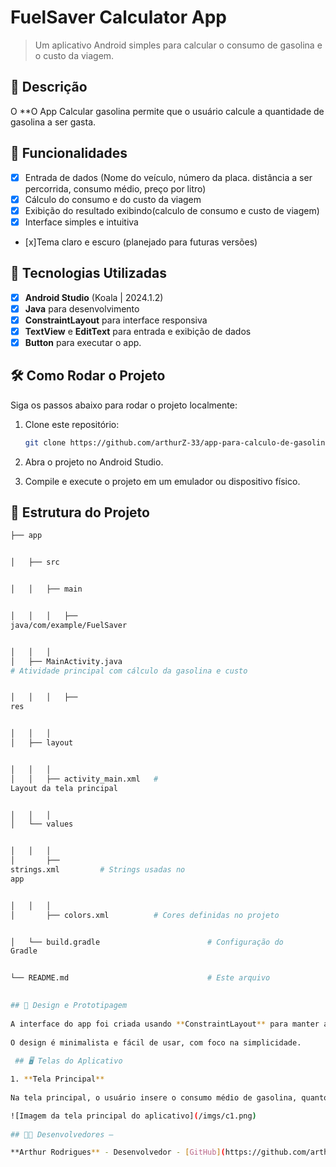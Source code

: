 # **FuelSaver Calculator App**

> Um aplicativo Android simples para calcular o consumo de gasolina e o custo da viagem.

## 📱 Descrição

O **O App Calcular gasolina permite que o usuário calcule a quantidade de gasolina a ser gasta.

## 🔧 Funcionalidades

- [x] Entrada de dados (Nome do veículo, número da placa. distância a ser percorrida, consumo médio, preço por litro)
- [x] Cálculo do consumo e do custo da viagem
- [x] Exibição do resultado exibindo(calculo de consumo e custo de viagem)
- [x] Interface simples e intuitiva
- [x]Tema claro e escuro (planejado para futuras versões)

## 🚀 Tecnologias Utilizadas

- [x] **Android Studio** (Koala | 2024.1.2)
- [x] **Java** para desenvolvimento
- [x] **ConstraintLayout** para interface responsiva
- [x] **TextView** e **EditText** para entrada e exibição de dados
- [x] **Button**   para executar o app.

## 🛠️ Como Rodar o Projeto

Siga os passos abaixo para rodar o projeto localmente:

1. Clone este repositório:

    ```bash
    git clone https://github.com/arthurZ-33/app-para-calculo-de-gasolina/tree/main

    ```

2. Abra o projeto no Android Studio.
3. Compile e execute o projeto em um emulador ou dispositivo físico.

## 📂 Estrutura do Projeto

```bash
├── app


│   ├── src


│   │   ├── main


│   │   │   ├──
java/com/example/FuelSaver


│   │   │  
│   ├── MainActivity.java      
# Atividade principal com cálculo da gasolina e custo


│   │   │   ├──
res


│   │   │  
│   ├── layout


│   │   │  
│   │   ├── activity_main.xml   #
Layout da tela principal


│   │   │  
│   └── values


│   │   │  
│       ├──
strings.xml         # Strings usadas no
app


│   │   │  
│       ├── colors.xml          # Cores definidas no projeto


│   └── build.gradle                        # Configuração do
Gradle


└── README.md                               # Este arquivo

 
## 🎨 Design e Prototipagem
 
A interface do app foi criada usando **ConstraintLayout** para manter a responsividade em diferentes tamanhos de tela.
 
O design é minimalista e fácil de usar, com foco na simplicidade.
 
 ## 🖥️ Telas do Aplicativo

1. **Tela Principal**
 
Na tela principal, o usuário insere o consumo médio de gasolina, quantos km serão rodados e o preço da gasolina, o app calcula e exibe o consumo de gasolina e gasto pela viagem.

![Imagem da tela principal do aplicativo](/imgs/c1.png)
 
## 👨‍💻 Desenvolvedores –

**Arthur Rodrigues** - Desenvolvedor - [GitHub](https://github.com/arthurZ-33)
